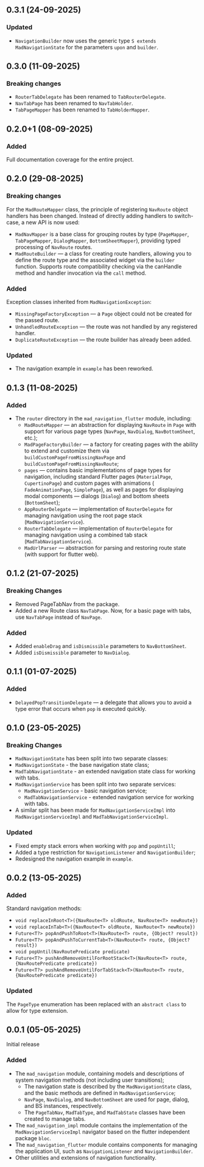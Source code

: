 ## 0.3.1 (24-09-2025)

### Updated

* `NavigationBuilder` now uses the generic type `S extends MadNavigationState` for the parameters
  `upon` and `builder`.

## 0.3.0 (11-09-2025)

### Breaking changes

* `RouterTabDelegate` has been renamed to `TabRouterDelegate`.
* `NavTabPage` has been renamed to `NavTabHolder`.
* `TabPageMapper` has been renamed to `TabHolderMapper`.

## 0.2.0+1 (08-09-2025)

### Added

Full documentation coverage for the entire project.

## 0.2.0 (29-08-2025)

### Breaking changes

For the `MadRouteMapper` class, the principle of registering `NavRoute` object handlers has been
changed. Instead of
directly adding handlers to switch-case, a new API is now used:

* `MadNavMapper` is a base class for grouping routes by type (`PageMapper`, `TabPageMapper`,
  `DialogMapper`, `BottomSheetMapper`), providing typed processing of
  `NavRoute` routes.
* `MadRouteBuilder` — a class for creating route handlers, allowing you to define the route type
  and the associated widget via the `builder` function. Supports route compatibility checking
  via the canHandle method and handler invocation via the `call` method.

### Added

Exception classes inherited from `MadNavigationException`:

* `MissingPageFactoryException` — a `Page` object could not be created for the passed route.
* `UnhandledRouteException` — the route was not handled by any registered handler.
* `DuplicateRouteException` — the route builder has already been added.

### Updated

* The navigation example in `example` has been reworked.

## 0.1.3 (11-08-2025)

### Added

* The `router` directory in the `mad_navigation_flutter` module, including:
    * `MadRouteMapper` — an abstraction for displaying `NavRoute` in `Page` with support for various
      page types (`NavPage`, `NavDialog`, `NavBottomSheet`, etc.);
    * `MadPageFactoryBuilder` — a factory for creating pages with the ability to extend and
      customize them via `buildCustomPageFromMissingNavPage` and
      `buildCustomPageFromMissingNavRoute`;
    * `pages` — contains basic implementations of page types for navigation, including standard
      Flutter pages (`MaterialPage`, `CupertinoPage`) and custom pages with animations (
      `FadeAnimationPage`, `SimplePage`), as well as pages for displaying modal components —
      dialogs (`Dialog`) and bottom sheets (`BottomSheet`);
    * `AppRouterDelegate` — implementation of `RouterDelegate` for managing navigation using
      the root page stack (`MadNavigationService`).
    * `RouterTabDelegate` — implementation of `RouterDelegate` for managing navigation using
      a combined tab stack (`MadTabNavigationService`).
    * `MadUrlParser` — abstraction for parsing and restoring route state (with support for
      flutter web).

## 0.1.2 (21-07-2025)

### Breaking Changes

* Removed PageTabNav from the package.
* Added a new Route class `NavTabPage`. Now, for a basic page with tabs, use
  `NavTabPage` instead of `NavPage`.

### Added

* Added `enableDrag` and `isDismissible` parameters to `NavBottomSheet`.
* Added `isDismissible` parameter to `NavDialog`.

## 0.1.1 (01-07-2025)

### Added

* `DelayedPopTransitionDelegate` — a delegate that allows you to avoid a type error that occurs when
  `pop` is executed quickly.

## 0.1.0 (23-05-2025)

### Breaking Changes

* `MadNavigationState` has been split into two separate classes:
* `MadNavigationState` - the base navigation state class;
* `MadTabNavigationState` - an extended navigation state class for working with tabs.
* `MadNavigationService` has been split into two separate services:
    * `MadNavigationService` - basic navigation service;
    * `MadTabNavigationService` - extended navigation service for working with tabs.
* A similar split has been made for `MadNavigationServiceImpl` into `MadNavigationServiceImpl` and
  `MadTabNavigationServiceImpl`.

### Updated

* Fixed empty stack errors when working with `pop` and `popUntill`;
* Added a type restriction for `NavigationListener` and `NavigationBuilder`;
* Redesigned the navigation example in `example`.

## 0.0.2 (13-05-2025)

### Added

Standard navigation methods:

* `void replaceInRoot<T>({NavRoute<T> oldRoute, NavRoute<T> newRoute})`
* `void replaceInTab<T>({NavRoute<T> oldRoute, NavRoute<T> newRoute})`
* `Future<T?> popAndPushToRoot<T>(NavRoute<T> route, {Object? result})`
* `Future<T?> popAndPushToCurrentTab<T>(NavRoute<T> route, {Object? result})`
* `void popUntil(NavRoutePredicate predicate)`
* `Future<T?> pushAndRemoveUntilForRootStack<T>(NavRoute<T> route, {NavRoutePredicate predicate})`
* `Future<T?> pushAndRemoveUntilForTabStack<T>(NavRoute<T> route, {NavRoutePredicate predicate})`

### Updated

The `PageType` enumeration has been replaced with an `abstract class` to allow for type extension.

## 0.0.1 (05-05-2025)

Initial release

### Added

* The `mad_navigation` module, containing models and descriptions of system navigation methods (not
  including user transitions);
    * The navigation state is described by the `MadNavigationState` class, and the basic methods are
      defined in `MadNavigationService`;
    * `NavPage`, `NavDialog`, and `NavBottomSheet` are used for page, dialog, and BS instances,
      respectively.
    * The `PageTabNav`, `MadTabType`, and `MadTabState` classes have been created to manage tabs.
* The `mad_navigation_impl` module contains the implementation of the `MadNavigationServiceImpl`
  navigator based on the flutter independent package `bloc`.
* The `mad_navigation_flutter` module contains components for managing the application UI, such as
  `NavigationListener` and `NavigationBuilder`.
* Other utilities and extensions of navigation functionality.

